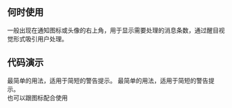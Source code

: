 ## 何时使用

一般出现在通知图标或头像的右上角，用于显示需要处理的消息条数，通过醒目视觉形式吸引用户处理。

## 代码演示

<div class="grid-x grid-margin-x">
  <div class="medium-6 large-6 cell">
    <nc-example>
      <nc-example-showcase>
        <example-badge-basic></example-badge-basic>
      </nc-example-showcase>
      <nc-example-legend title="基本">
        最简单的用法，适用于简短的警告提示。
      </nc-example-legend>
      <nc-example-code [code]="basicCode"></nc-example-code>
    </nc-example>
    <nc-example>
      <nc-example-showcase>
        <example-badge-colors></example-badge-colors>
      </nc-example-showcase>
      <nc-example-legend title="颜色">
        最简单的用法，适用于简短的警告提示。
      </nc-example-legend>
      <nc-example-code [code]="colorsCode"></nc-example-code>
    </nc-example>
  </div>
  <div class="medium-6 large-6 cell">
    <nc-example>
      <nc-example-showcase>
        <example-badge-icon></example-badge-icon>
      </nc-example-showcase>
      <nc-example-legend title="图标">
        也可以跟图标配合使用
      </nc-example-legend>
      <nc-example-code [code]="iconCode"></nc-example-code>
    </nc-example>
  </div>
</div>

<div>
  <nc-markdown [data]="api"></nc-markdown>
</div>
